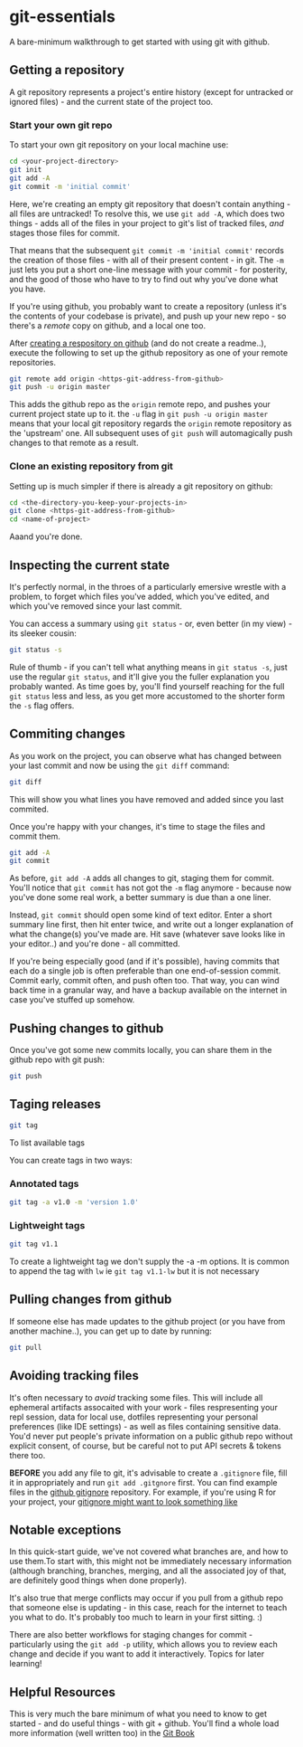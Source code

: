 # git-essentials
A bare-minimum walkthrough to get started with using git with github.

## Getting a repository

A git repository represents a project's entire history (except for untracked or ignored files) - and the current state of the project too.  

### Start your own git repo

To start your own git repository on your local machine use: 

```bash
cd <your-project-directory>
git init 
git add -A
git commit -m 'initial commit'
```

Here, we're creating an empty git repository that doesn't contain anything - all files are untracked!  To resolve this, we use `git add -A`, which does two things - adds all of the files in your project to git's list of tracked files, *and* stages those files for commit. 

That means that the subsequent `git commit -m 'initial commit'` records the creation of those files - with all of their present content - in git.  The `-m` just lets you put a short one-line message with your commit - for posterity, and the good of those who have to try to find out why you've done what you have. 

If you're using github, you probably want to create a repository (unless it's the contents of your codebase is private), and push up your new repo - so there's a *remote* copy on github, and a local one too. 

After [creating a respository on github](https://help.github.com/articles/create-a-repo/) (and do not create a readme..), execute the following to set up the github repository as one of your remote repositories. 

```bash
git remote add origin <https-git-address-from-github>
git push -u origin master
```

This adds the github repo as the `origin` remote repo, and pushes your current project state up to it.  the `-u` flag in `git push -u origin master` means that your local git repository regards the `origin` remote repository as the 'upstream' one.  All subsequent uses of `git push` will automagically push changes to that remote as a result. 

### Clone an existing repository from git

Setting up is much simpler if there is already a git repository on github: 

```bash
cd <the-directory-you-keep-your-projects-in>
git clone <https-git-address-from-github>
cd <name-of-project>
```

Aaand you're done.  

## Inspecting the current state

It's perfectly normal, in the throes of a particularly emersive wrestle with a problem, to forget which files you've added, which you've edited, and which you've removed since your last commit.  

You can access a summary using `git status` - or, even better (in my view) - its sleeker cousin: 

```bash
git status -s
```

Rule of thumb - if you can't tell what anything means in `git status -s`, just use the regular `git status`, and it'll give you the fuller explanation you probably wanted. As time goes by, you'll find yourself reaching for the full `git status` less and less, as you get more accustomed to the shorter form the `-s` flag offers.

## Commiting changes 

As you work on the project, you can observe what has changed between your last commit and now be using the `git diff` command: 

```bash
git diff
```

This will show you what lines you have removed and added since you last commited.

Once you're happy with your changes, it's time to stage the files and commit them. 

```bash
git add -A
git commit 
```

As before, `git add -A` adds all changes to git, staging them for commit.  You'll notice that `git commit` has not got the `-m` flag anymore - because now you've done some real work, a better summary is due than a one liner.

Instead, `git commit` should open some kind of text editor.  Enter a short summary line first, then hit enter twice, and write out a longer explanation of what the change(s) you've made are.  Hit save (whatever save looks like in your editor..) and you're done - all committed. 

If you're being especially good (and if it's possible), having commits that each do a single job is often preferable than one end-of-session commit.  Commit early, commit often, and push often too.  That way, you can wind back time in a granular way, and have a backup available on the internet in case you've stuffed up somehow. 

## Pushing changes to github

Once you've got some new commits locally, you can share them in the github repo with git push: 

```bash
git push
```

## Taging releases

```bash
git tag
```
To list available tags

You can create tags in two ways: 

### Annotated tags

```bash
git tag -a v1.0 -m 'version 1.0'
```

### Lightweight tags

```bash
git tag v1.1
```
To create a lightweight tag we don't supply the -a -m options. It is common to append the tag with `lw` ie `git tag v1.1-lw` but it is not necessary

## Pulling changes from github

If someone else has made updates to the github project (or you have from another machine..), you can get up to date by running: 

```bash
git pull
```

## Avoiding tracking files

It's often necessary to *avoid* tracking some files. This will include all ephemeral artifacts assocaited with your work - files respresenting your repl session, data for local use, dotfiles representing your personal preferences (like IDE settings) - as well as files containing sensitive data.  You'd never put people's private information on a public github repo without explicit consent, of course, but be careful not to put API secrets & tokens there too. 

**BEFORE** you add any file to git, it's advisable to create a `.gitignore` file, fill it in appropriately and run `git add .gitgnore` first.  You can find example files in the [github gitignore](https://github.com/github/gitignore/) repository.  For example, if you're using R for your project, your [gitignore might want to look something like](https://github.com/github/gitignore/blob/master/R.gitignore)

## Notable exceptions

In this quick-start guide, we've not covered what branches are, and how to use them.To start with, this might not be immediately necessary information (although branching, branches, merging, and all the associated joy of that, are definitely good things when done properly). 

It's also true that merge conflicts may occur if you pull from a github repo that someone else is updating - in this case, reach for the internet to teach you what to do.  It's probably too much to learn in your first sitting. :) 

There are also better workflows for staging changes for commit - particularly using the `git add -p` utility, which allows you to review each change and decide if you want to add it interactively. 
Topics for later learning!

## Helpful Resources

This is very much the bare minimum of what you need to know to get started - and do useful things - with git + github.  You'll find a whole load more information (well written too) in the [Git Book](https://git-scm.com/book/en/v2)
